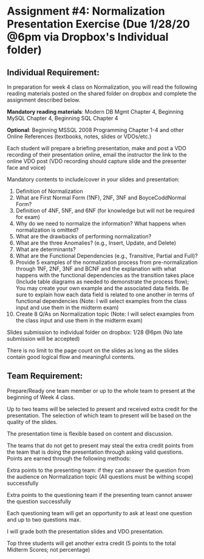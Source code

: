 # Assignment #4: Normalization Presentation Exercise (Due 1/28/20 @6pm via Dropbox's Individual folder)

## Individual Requirement:

In preparation for week 4 class on Normalization, you will read the following reading materials posted on the shared folder on dropbox and complete the assignment described below.

**Mandatory reading materials**: Modern DB Mgmt Chapter 4, Beginning MySQL Chapter 4, Beginning SQL Chapter 4

**Optional**: Beginning MSSQL 2008 Programming Chapter 1-4 and other Online References (textbooks, notes, slides or VDOs/etc.)

Each student will prepare a briefing presentation, make and post a VDO recording of their presentation online, email the instructor the link to the online VDO post (VDO recording should capture slide and the presenter face and voice) 

Mandatory contents to include/cover in your slides and presentation:

1. Definition of Normalization
1. What are First Normal Form (1NF), 2NF, 3NF and BoyceCoddNormal Form?
1. Definition of 4NF, 5NF, and 6NF (for knowledge but will not be required for exam)
1. Why do we need to normalize the information? What happens when normalization is omitted?
1. What are the drawbacks of performing normalization?
1. What are the three Anomalies? (e.g., Insert, Update, and Delete)
1. What are determinants?
1. What are the Functional Dependencies (e.g., Transitive, Partial and Full)?
1. Provide 5 examples of the normalization process from pre-normalization through 1NF, 2NF, 3NF and BCNF and the explanation with what happens with the functional dependencies as the transition takes place (Include table diagrams as needed to demonstrate the process flow); You may create your own example and the associated data fields. Be sure to explain how each data field is related to one another in terms of functional dependencies (Note: I will select examples from the class input and use them in the midterm exam)
1. Create 8 Q/As on Normalization topic  (Note: I will select examples from the class input and use them in the midterm exam)

Slides submission to individual folder on dropbox:  1/28 @6pm (No late submission will be accepted)


There is no limit to the page count on the slides as long as the slides contain good logical flow and  meaningful contents. 

## Team Requirement:

Prepare/Ready one team member or up to the whole team to present at the beginning of Week 4 class.  

Up to two teams will be selected to present and received extra credit for the presentation.   The selection of which team to present will be based on the quality of the slides.

The presentation time is flexible based on content and discussion.

 

The teams that do not get to present may steal the extra credit points from the team that is doing the presentation through asking valid questions. Points are earned through the following methods:

Extra points to the presenting team: if they can answer the question from the audience on Normalization topic (All questions must be withing scope) successfully

Extra points to the questioning team if the presenting team cannot answer the question successfully

Each questioning team will get an opportunity to ask at least one question and up to two questions max. 



I will grade both the presentation slides and VDO presentation.

Top three students will get another extra credit (5 points to the total Midterm Scores; not percentage)